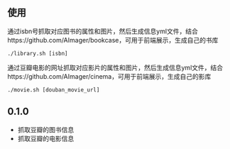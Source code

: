 ## 使用

通过isbn号抓取对应图书的属性和图片，然后生成信息yml文件，结合https://github.com/AImager/bookcase，可用于前端展示，生成自己的书库

~~~
./library.sh [isbn]
~~~

通过豆瓣电影的网址抓取对应影片的属性和图片，然后生成信息yml文件，结合https://github.com/AImager/cinema，可用于前端展示，生成自己的影库

~~~
./movie.sh [douban_movie_url]
~~~


## 0.1.0

* 抓取豆瓣的图书信息
* 抓取豆瓣的电影信息
